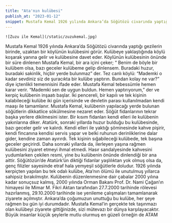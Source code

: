```yaml
---
title: "Ata'nın kulübesi"
publish_at: "2023-01-12"
snippet: Mustafa Kemal 1926 yılında Ankara’da Söğütözü civarında yaptığı gezilerin birinde, uzaktan bir köylünün kulübesini görür.
---
```


    ![Zuzu ile Kemal](/static/zuzukemal.jpg)

Mustafa Kemal 1926 yılında Ankara’da Söğütözü civarında yaptığı gezilerin birinde, uzaktan bir köylünün kulübesini görür. Kulübeye yaklaştığında köylü koşarak yanına gelir ve kulübesine davet eder. Köylünün kulübesinin önünde bir süre dinlenen Mustafa Kemal, bir ara içini çeker;
“ Benim de böyle bir kulübem olsa, bazı geceler kulübeme gelip dinlensem. Buradaki huzur, buradaki sakinlik, hiçbir yerde bulunmaz” der.
Tez canlı köylü:
“Mademki o kadar sevdiniz siz de şuracıkta bir kulübe yaptırın. Bundan kolay ne var?” diye içtenlikli temennisini ifade eder.
Mustafa Kemal tebessümle hemen karar verir.
“Mademki sen de uygun buldun. Hemen yaptırıyorum,” der ve kerpiç kulübenin inşaatı başlar.
İki pencereli, bir kapılı ve tek kişinin kalabileceği kulübe iki gün içerisinde ve devletin parası kullanılmadan kendi maaşı ile tamamlanır.
Mustafa Kemal, kulübenin yapılacağı yerde bulunan söğütlerin dikkatlice sökülmesine nezaret eder. Söğüt fidanlarının tekrar başka yerlere dikilmesini ister. Bir kısım fidanları kendi elleri ile kulübenin yakınlarına diker.
Atatürk, sonraki yıllarda huzur bulduğu bu kulübesinde, bazı geceler gelir ve kalırdı. Kendi elleri ile yaktığı şöminesinde kahve pişirir, kendi fincanına kendisi servis yapar ve belki ruhunun derinliklerine dalar gider, kendine zaman ayırırdı. Tek kişinin sığabileceği kulübede, tek başına geceler geçirirdi.
Daha sonraki yıllarda da, ilerleyen yaşına rağmen kulübesini ziyaret etmeyi ihmal etmedi. Hasır sandalyesinde kahvesini yudumlarken çekilen resmi, yine bu kulübenin önünde dinlendiği bir ana aittir. Söğütözün’de Atatürk’ün diktiği fidanlar yaşlılıktan yok olmuş olsa da, genç filizler sayesinde etraf hala yemyeşil söğütlerle doludur.
1926 yılında kerpiçten yapılan bu tek odalı kulübe, Ata’nın ölümü ile unutulmuş yıllarca sahipsiz bırakılmıştır. Kulübenin düzenlenmesine dair çabalar 2000 yılına kadar sonuçsuz kalmış, 2000 yılında Orman Bakanı Prof. Dr. Nami Çağan’ın himayesi ile Mimar M. Fikri Aktan tarafından 27.7.2000 tarihinde rölevesi hazırlanmış, 29.10.2000 tarihinde ise yenileme çalışmaları tamamlanarak ziyarete açılmıştır. Ankara’da çoğumuzun unuttuğu bu kulübe, her şeye rağmen bu gün iyi durumdadır.
Mustafa Kemal’in gerçekte tek taşınmazı olan kulübeyi ziyarete gittiğinizde, sizi mütevazı bir dünya karşılayacaktır.
Büyük insanlar küçük şeylerle mutlu olurmuş en güzeli örneğin de ATAM
